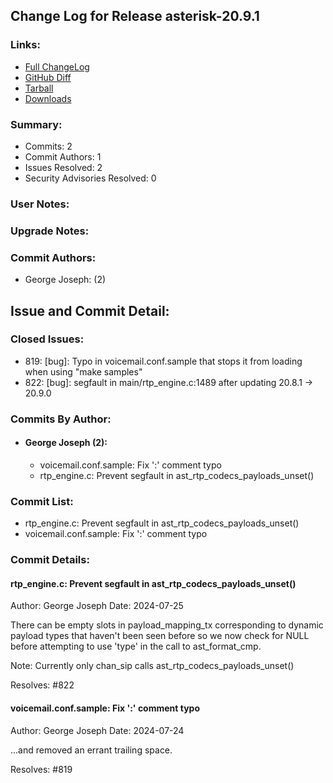 
## Change Log for Release asterisk-20.9.1

### Links:

 - [Full ChangeLog](https://downloads.asterisk.org/pub/telephony/asterisk/releases/ChangeLog-20.9.1.md)  
 - [GitHub Diff](https://github.com/asterisk/asterisk/compare/20.9.0...20.9.1)  
 - [Tarball](https://downloads.asterisk.org/pub/telephony/asterisk/asterisk-20.9.1.tar.gz)  
 - [Downloads](https://downloads.asterisk.org/pub/telephony/asterisk)  

### Summary:

- Commits: 2
- Commit Authors: 1
- Issues Resolved: 2
- Security Advisories Resolved: 0

### User Notes:


### Upgrade Notes:


### Commit Authors:

- George Joseph: (2)

## Issue and Commit Detail:

### Closed Issues:

  - 819: [bug]: Typo in voicemail.conf.sample that stops it from loading when using "make samples"
  - 822: [bug]: segfault in main/rtp_engine.c:1489 after updating 20.8.1 -> 20.9.0

### Commits By Author:

- #### George Joseph (2):
  - voicemail.conf.sample: Fix ':' comment typo
  - rtp_engine.c: Prevent segfault in ast_rtp_codecs_payloads_unset()


### Commit List:

-  rtp_engine.c: Prevent segfault in ast_rtp_codecs_payloads_unset()
-  voicemail.conf.sample: Fix ':' comment typo

### Commit Details:

#### rtp_engine.c: Prevent segfault in ast_rtp_codecs_payloads_unset()
  Author: George Joseph
  Date:   2024-07-25

  There can be empty slots in payload_mapping_tx corresponding to
  dynamic payload types that haven't been seen before so we now
  check for NULL before attempting to use 'type' in the call to
  ast_format_cmp.

  Note: Currently only chan_sip calls ast_rtp_codecs_payloads_unset()

  Resolves: #822

#### voicemail.conf.sample: Fix ':' comment typo
  Author: George Joseph
  Date:   2024-07-24

  ...and removed an errant trailing space.

  Resolves: #819

